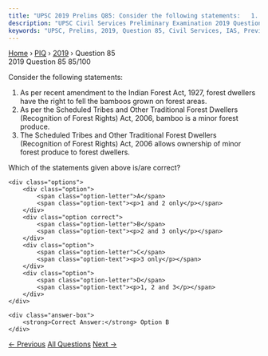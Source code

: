 ```yaml
---
title: "UPSC 2019 Prelims Q85: Consider the following statements:   1. As per recent amendm..."
description: "UPSC Civil Services Preliminary Examination 2019 Question 85 with options and answer"
keywords: "UPSC, Prelims, 2019, Question 85, Civil Services, IAS, Previous Year Questions"
---
```


<nav class="breadcrumb">
    <a href="../../">Home</a>
    <span>›</span>
    <a href="../">PIQ</a>
    <span>›</span>
    <a href="./">2019</a>
    <span>›</span>
    <span>Question 85</span>
</nav>

<div class="question-header">
    <div class="question-meta">
        <span class="year-badge">2019</span>
        <span class="question-number">Question 85</span>
        <span class="progress">85/100</span>
    </div>
    <div class="progress-bar">
        <div class="progress-fill" style="width: 85.0%"></div>
    </div>
</div>

<div class="question-content">
    <div class="question-text">
        <p>Consider the following statements:</p>
<ol>
<li>As per recent amendment to the Indian Forest Act, 1927, forest dwellers have the right to fell the bamboos grown on forest areas.</li>
<li>As per the Scheduled Tribes and Other Traditional Forest Dwellers (Recognition of Forest Rights) Act, 2006, bamboo is a minor forest produce.</li>
<li>The Scheduled Tribes and Other Traditional Forest Dwellers (Recognition of Forest Rights) Act, 2006 allows ownership of minor forest produce to forest dwellers.</li>
</ol>
<p>Which of the statements given above is/are correct?</p>
    </div>
    
    <div class="options">
        <div class="option">
            <span class="option-letter">A</span>
            <span class="option-text"><p>1 and 2 only</p></span>
        </div>
        <div class="option correct">
            <span class="option-letter">B</span>
            <span class="option-text"><p>2 and 3 only</p></span>
        </div>
        <div class="option">
            <span class="option-letter">C</span>
            <span class="option-text"><p>3 only</p></span>
        </div>
        <div class="option">
            <span class="option-letter">D</span>
            <span class="option-text"><p>1, 2 and 3</p></span>
        </div>
    </div>

    <div class="answer-box">
        <strong>Correct Answer:</strong> Option B
    </div>
</div>

<div class="question-nav">
    <a href="../q084-consider-the-following-statements-1-the-united-nat/" class="nav-btn prev">← Previous</a>
    <a href="../" class="nav-btn center">All Questions</a>
    <a href="../q086-which-article-of-the-constitution-of-india-safegua/" class="nav-btn next">Next →</a>
</div>

